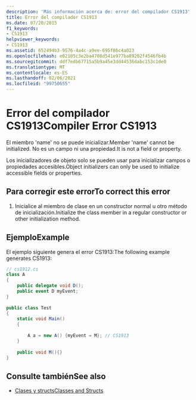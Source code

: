 ```yaml
---
description: 'Más información acerca de: error del compilador CS1913'
title: Error del compilador CS1913
ms.date: 07/20/2015
f1_keywords:
- CS1913
helpviewer_keywords:
- CS1913
ms.assetid: 652494b3-9576-4a4c-a9ee-695f86c4a023
ms.openlocfilehash: e02105c3e2ba4708d541e977ba89202f4546fb4b
ms.sourcegitcommit: ddf7edb67715a5b9a45e3dd44536dabc153c1de0
ms.translationtype: MT
ms.contentlocale: es-ES
ms.lasthandoff: 02/06/2021
ms.locfileid: "99750655"
---
```

# <a name="compiler-error-cs1913"></a><span data-ttu-id="d5881-103">Error del compilador CS1913</span><span class="sxs-lookup"><span data-stu-id="d5881-103">Compiler Error CS1913</span></span>

<span data-ttu-id="d5881-104">El miembro 'name' no se puede inicializar.</span><span class="sxs-lookup"><span data-stu-id="d5881-104">Member 'name' cannot be initialized.</span></span> <span data-ttu-id="d5881-105">No es un campo ni una propiedad.</span><span class="sxs-lookup"><span data-stu-id="d5881-105">It is not a field or property.</span></span>  
  
 <span data-ttu-id="d5881-106">Los inicializadores de objeto solo se pueden usar para inicializar campos o propiedades accesibles.</span><span class="sxs-lookup"><span data-stu-id="d5881-106">Object initializers can only be used to initialize accessible fields or properties.</span></span>  
  
## <a name="to-correct-this-error"></a><span data-ttu-id="d5881-107">Para corregir este error</span><span class="sxs-lookup"><span data-stu-id="d5881-107">To correct this error</span></span>  
  
1. <span data-ttu-id="d5881-108">Inicialice al miembro de clase en un constructor normal u otro método de inicialización.</span><span class="sxs-lookup"><span data-stu-id="d5881-108">Initialize the class member in a regular constructor or other initialization method.</span></span>  
  
## <a name="example"></a><span data-ttu-id="d5881-109">Ejemplo</span><span class="sxs-lookup"><span data-stu-id="d5881-109">Example</span></span>  

 <span data-ttu-id="d5881-110">El ejemplo siguiente genera el error CS1913:</span><span class="sxs-lookup"><span data-stu-id="d5881-110">The following example generates CS1913:</span></span>  
  
```csharp  
// cs1912.cs  
class A  
{  
    public delegate void D();  
    public event D myEvent;  
}  
  
public class Test  
{  
    static void Main()  
    {  
  
        A a = new A() {myEvent = M}; // CS1913  
    }  
  
    public void M(){}  
}  
```  
  
## <a name="see-also"></a><span data-ttu-id="d5881-111">Consulte también</span><span class="sxs-lookup"><span data-stu-id="d5881-111">See also</span></span>

- [<span data-ttu-id="d5881-112">Clases y structs</span><span class="sxs-lookup"><span data-stu-id="d5881-112">Classes and Structs</span></span>](../programming-guide/classes-and-structs/index.md)
